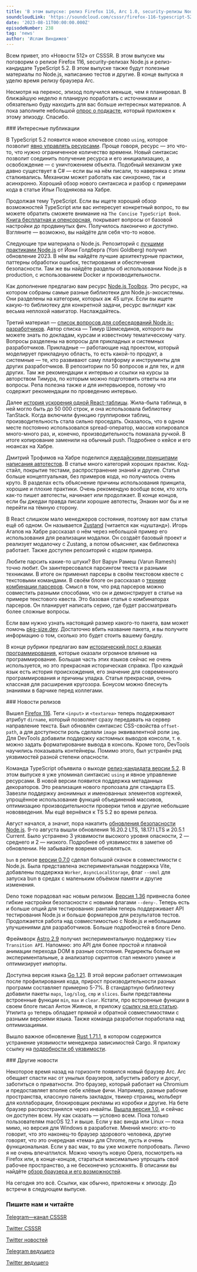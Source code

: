 ```yaml
---
title: 'В этом выпуске: релиз Firefox 116, Arc 1.0, security-релизы Node.js и релиз-кандидат TypeScript 5.2, а также полезные материалы по Node.js, написанию тестов и другие.'
soundcloudLink: 'https://soundcloud.com/csssr/firefox-116-typescript-52-rc-go-121-arc-10-security-relizy-nodejs-astro-29'
date: '2023-08-11T00:00:00.000Z'
episodeNumber: 238
tag: 'news'
author: 'Ислам Виндижев'
---
```


Всем привет, это «Новости 512» от CSSSR. В этом выпуске мы поговорим о релизе Firefox 116, security-релизах Node.js и релиз-кандидате TypeScript 5.2. В этом выпуске также будут полезные материалы по Node.js, написанию тестов и другие. В конце выпуска я уделю время релизу браузера Arc.

Несмотря на перенос, эпизод получился меньше, чем я планировал. В ближайшую неделю я планирую поработать с источниками и обязательно буду находить для вас больше интересных материалов. А пока заполните небольшой [опрос о подкасте](https://forms.gle/6D8DMWboxQqmwLzS7), который приложен к этому эпизоду. Спасибо.

<ParagraphWithImage imageName="laptopNews" >
  ### Интересные публикации

В TypeScript 5.2 появится новое ключевое слово `using`, которое позволит [явно управлять ресурсами](https://habr.com/ru/companies/ruvds/articles/745904/). Проще говоря, ресурс — это что-то, что нужно ограниченное количество времени. Новый синтаксис позволит соединить получение ресурса и его инициализацию, а освобождение — с уничтожением объекта. Подобный механизм уже давно существует в C# — если вы на нём писали, то наверняка с этим сталкивались. Механизм может работать как синхронно, так и асинхронно. Хороший обзор нового синтаксиса и разбор с примерами кода в статье Ильи Позднякова на Хабре.
</ParagraphWithImage>

Продолжая тему TypeScript. Если вы ищете хороший обзор возможностей TypeScript или вас интересует конкретный вопрос, то вы можете обратить сможете внимание на `The Concise TypeScript Book`. [Книга бесплатная и опенсорсная](https://github.com/gibbok/typescript-book), покрывает вопросы от базовой настройки до продвинутых фич. Получилось лаконично и доступно. Взгляните — возможно, вы найдёте для себя что-то новое.

Следующие три материала о Node.js. Репозиторий с [лучшими практиками Node.js](https://github.com/goldbergyoni/nodebestpractices) от Йони Голдберга (Yoni Goldberg) получил обновление 2023. В нём вы найдёте лучшие архитектурные практики, паттерны обработки ошибок, тестирования и обеспечения безопасности. Там же вы найдёте разделы об использовании Node.js в production, с использованием Docker и производительности.

Как дополнение предлагаю вам ресурс [Node.js Toolbox](https://nodejstoolbox.com/). Это ресурс, на котором собраны самые разные библиотеки для Node.js-экосистемы. Они разделены на категории, которых аж 45 штук. Если вы ищете какую-то библиотеку для конкретной задачи, ресурс выглядит как весьма неплохой навигатор. Наслаждайтесь.

Третий материал — [список вопросов для собеседований Node.js-разработчиков](https://github.com/tshemsedinov/NodeJS-Interview-Questions/blob/main/README.md). Автор списка — Тимур Шемсединов, которого вы можете знать по докладам, курсам и известному тематическому чату. Вопросы разделены на вопросы для прикладных и системных разработчиков. Прикладные — работающие над проектом, который моделирует прикладную область, то есть какой-то продукт, а системные — те, кто развивают саму платформу и инструменты для других разработчиков. В репозитории по 50 вопросов и для тех, и для других. Там же рекомендации к интервью и ссылки на курсы за авторством Тимура, по которым можно подготовить ответы на эти вопросы. Репа полезна также и для интервьюеров, потому что содержит рекомендации по проведению интервью.

Далее [история ускорения одной React-таблицы](https://habr.com/ru/companies/netologyru/articles/750246/). Жила-была таблица, в ней могло быть до 50 000 строк, и она использовала библиотеку TanStack. Когда включили функцию группировки таблиц, производительность стала сильно проседать. Оказалось, что в одном месте постоянно использовался spread-оператор, массив копировался много-много раз, и, конечно, производительность помахала ручкой. В итоге копирование заменили на обычный push. Подробнее о кейсе и его нюансах на Хабре.

Дмитрий Трофимов на Хабре поделился [джедайскими принципами написания автотестов](https://habr.com/ru/companies/vk/articles/748776/). В статье много категорий хороших практик. Код-стайл, покрытие тестами, распространение знаний и другие. Статья больше концептуальная, без примеров кода, но получилось очень круто. В разделах есть объяснение причины использования принципа, хорошие и плохие практики. Очень рекомендую вообще всем, кто хоть как-то пишет автотесты, начинает или продолжает. В конце концов, если бы джедаи правда писали хорошие автотесты, Энакин мог бы и не перейти на тёмную сторону.

В React слишком мало менеджеров состояния, поэтому вот вам статья ещё об одном. Он называется [Zustand](https://habr.com/ru/articles/750716/) (читается как «цуштанд»). Игорь Агапов на Хабре рассказал о нём через небольшой пример его использования для реализации модалки. Он создаёт базовый проект и реализует модалочку с Zustang, а потом объясняет, как библиотека работает. Также доступен репозиторий с кодом примера.

Любите парсить какие-то штуки? Вот Варун Рамеш (Varun Ramesh) точно любит. Он заинтересовался парсингом текста и разными техниками. В итоге он применил парсеры в своëм текстовом квесте с текстовыми командами. В своëм блоге он рассказал о [технике комбинации парсеров](https://blog.varunramesh.net/posts/intro-parser-combinators/). Смысл в том, что ряд парсеров можно совместить разными способами, что он и демонстрирует в статье на примере текстового квеста. Это базовая статья о комбинаторах парсеров. Он планирует написать серию, где будет рассматривать более сложные вопросы.

Если вам нужно узнать настоящий размер какого-то пакета, вам может помочь [pkg-size.dev](https://pkg-size.dev/). Достаточно вбить название пакета, и вы получите информацию о том, сколько это будет стоить вашему бандлу.

В конце рубрики предлагаю вам [исторический пост о языках программирования](https://habr.com/ru/companies/ncloudtech/articles/753562/), которые оказали огромное влияние на программирование. Большая часть этих языков сейчас не очень используется, но это прекрасная историческая справка. Про каждый язык есть история происхождения, его значение для современного программирования и причины упадка. Статья прекрасная, очень классная для расширения кругозора. Бонусом можно блеснуть знаниями в барчике перед коллегами.

<ParagraphWithImage imageName="manWithLaptop">
  ### Новости релизов

Вышел [Firefox 116](https://developer.mozilla.org/en-US/docs/Mozilla/Firefox/Releases/116). Теги `<input>` и `<textarea>` теперь поддерживают атрибут `dirname`, который позволяет сразу передавать на сервер направление текста. Был обновлён синтаксис CSS-свойства `offset-path`, а для доступности роль сделали `image` эквивалентной роли `img`. Для DevTools добавили поддержку кастомных выводов консоли, т. е. можно задать форматирование вывода в консоль. Кроме того, DevTools научились показывать контейнеры. Помимо этого, был устранëн ряд уязвимостей разной степени опасности.
</ParagraphWithImage>

Команда TypeScript объявила о выходе [релиз-кандидата версии 5.2](https://devblogs.microsoft.com/typescript/announcing-typescript-5-2-rc/). В этом выпуске я уже упоминал синтаксис `using` и явное управление ресурсами. В новой версии появится поддержка метаданных декораторов. Это реализация нового пропозала для стандарта ES. Завезли поддержку анонимных и именованных элементов кортежей, упрощëнное использование функций объединений массивов, оптимизацию производительности проверки типов и другие небольшие нововведения. Мы ещё вернёмся к TS 5.2 во время релиза.

Август начался, а значит, пора накатить [обновления безопасности Node.js](https://nodejs.org/en/blog/vulnerability/august-2023-security-releases). 9-го августа вышли обновления 16.20.2 LTS, 18.17.1 LTS и 20.5.1 Current. Было устранено 3 уязвимости высокого уровня опасности, 2 — среднего и 2 — низкого. Подробнее об уязвимостях в заметке об обновлении. Не забывайте вовремя обновляться.

`bun` в релизе [версии 0.7.0](https://bun.sh/blog/bun-v0.7.0) сделал большой скачок в совместимости с Node.js. Была представлена экспериментальная поддержка Vite, добавлены поддержка `Worker`, `AsyncLocalStorage`, флаг `--smol` для запуска bun в средах с маленьким объёмом памяти и другие изменения.

Deno тоже порадовал нас новым релизом. [Версия 1.36](https://deno.com/blog/v1.36) привнесла более гибкие настройки безопасности с новыми флагами `--deny-`. Теперь есть и больше опций для тестирования: рантайм теперь поддерживает API тестирования Node.js и больше форматеров для результатов тестов. Продолжается работа над совместимостью с Node.js и небольшими улучшениями для разработчиков. Больше подробностей в блоге Deno.

Фреймворк [Astro 2.9](https://astro.build/blog/astro-290/) получил экспериментальную поддержку `View Transition API`. Напомню: это API для более простой и плавной анимации перехода DOM в разные состояния. Редиректы больше не экспериментальные, а анализатор скриптов стал немного умнее и оптимизирует импорты.

Доступна версия языка [Go 1.21](https://go.dev/blog/go1.21). В этой версии работает оптимизация после профилирования кода, прирост производительности разных программ составляет примерно 5-7%. В стандартную библиотеку добавили пакеты `maps`, `log/slog`, `cmp` и `slices`. Были представлены встроенные функции `min`, `max` и `clear`. Кстати, про встроенные функции в своем блоге писал Антон Жиянов, я приложу [ссылку на его статью](https://antonz.ru/go-1-21-builtins/). Утилита `go` теперь обладает прямой и обратной совместимостями с разными версиями языка. Также команда разработки поработала над оптимизациями.

Вышло важное обновление [Rust 1.71.1](https://blog.rust-lang.org/2023/08/03/Rust-1.71.1.html), в котором содержится устранение уязвимости менеджера зависимостей Cargo. Я приложу ссылку на [подробности об уязвимости](https://blog.rust-lang.org/2023/08/03/cve-2023-38497.html).

<ParagraphWithImage imageName="laptopNews" >
    ### Другие новости

Некоторое время назад на горизонте появился новый браузер Arc. Arc обещает спасти нас от унылых браузеров, забустить работу и досуг, заботиться о приватности. Это браузер, который работает на Chromium и предоставляет вполне себе клёвые фичи. Например, разные рабочие пространства, классную панель закладок, твикер страниц, мольберт для коллаборации, блокировщик рекламы из коробки и другие. На бете браузер распространялся через инвайты. [Вышла версия 1.0](https://arc.net/), и сейчас он доступен всем. Ну как сказать — условно всем. Пока только пользователям macOS 12.1 и выше. Если у вас винда или Linux — пока мимо, но версия для Windows в разработке. Мнений много: кто-то говорит, что это наконец-то браузер здорового человека, другие говорят, что это очередная «тема» для Chrome, пусть и очень функциональная. Если у вас мак, то вы уже можете попробовать. Лично я не очень впечатлился. Можно чекнуть новую Opera, посмотреть на Firefox или, в конце-концов, стараться максимально упрощать своё рабочее пространство, а не бесконечно усложнять. В описании вы найдёте [обзор браузера и его возможностей](https://habr.com/ru/companies/usetech/articles/732984/).
</ParagraphWithImage>

На сегодня это всё. Ссылки, как обычно, приложены к эпизоду. До встречи в следующем выпуске.

  ### Пишите нам и читайте
  [Telegram—канал CSSSR](https://t.me/csssr)

  [Twitter CSSSR](https://twitter.com/csssr_dev)

  [Twitter новостей](https://twitter.com/csssr_news)

  [Telegram ведущего](https://t.me/Vindizh)

  [Twitter ведущего](https://twitter.com/Vindizh)
